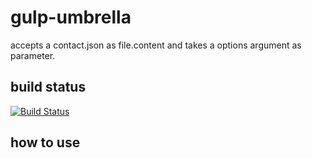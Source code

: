 # gulp-umbrella
accepts a contact.json as file.content and takes a options argument as parameter.

## build status
[![Build Status](https://travis-ci.org/UmbrellaZone/gulp-umbrella.svg?branch=master)](https://travis-ci.org/UmbrellaZone/gulp-umbrella)

## how to use
